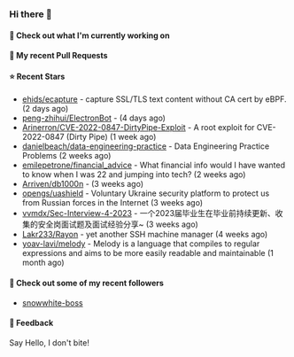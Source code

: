 ### Hi there 👋

#### 👷 Check out what I'm currently working on

#### 🔨 My recent Pull Requests


#### ⭐ Recent Stars

- [ehids/ecapture](https://github.com/ehids/ecapture) - capture SSL/TLS text content without CA cert by eBPF. (2 days ago)
- [peng-zhihui/ElectronBot](https://github.com/peng-zhihui/ElectronBot) -  (4 days ago)
- [Arinerron/CVE-2022-0847-DirtyPipe-Exploit](https://github.com/Arinerron/CVE-2022-0847-DirtyPipe-Exploit) - A root exploit for CVE-2022-0847 (Dirty Pipe) (1 week ago)
- [danielbeach/data-engineering-practice](https://github.com/danielbeach/data-engineering-practice) - Data Engineering Practice Problems (2 weeks ago)
- [emilepetrone/financial_advice](https://github.com/emilepetrone/financial_advice) - What financial info would I have wanted to know when I was 22 and jumping into tech? (2 weeks ago)
- [Arriven/db1000n](https://github.com/Arriven/db1000n) -  (3 weeks ago)
- [opengs/uashield](https://github.com/opengs/uashield) - Voluntary Ukraine security platform to protect us from Russian forces in the Internet (3 weeks ago)
- [vvmdx/Sec-Interview-4-2023](https://github.com/vvmdx/Sec-Interview-4-2023) - 一个2023届毕业生在毕业前持续更新、收集的安全岗面试题及面试经验分享~ (3 weeks ago)
- [Lakr233/Rayon](https://github.com/Lakr233/Rayon) - yet another SSH machine manager (4 weeks ago)
- [yoav-lavi/melody](https://github.com/yoav-lavi/melody) - Melody is a language that compiles to regular expressions and aims to be more easily readable and maintainable (1 month ago)

#### 👯 Check out some of my recent followers

- [snowwhite-boss](https://github.com/snowwhite-boss)

#### 💬 Feedback

Say Hello, I don't bite!